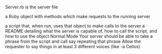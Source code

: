 Server.rb is the server file

a Ruby object with methods which make requests to the running server

a script that, when run, uses that object to make calls to the server
a README detailing what the server is capable of, how to call the script, and how to use the object
Normal Mode
Your server should be able to take a phrase from the script and call say repeating that phrase
Allow the requester to say things in at least 3 different voices (like -a Cellos)